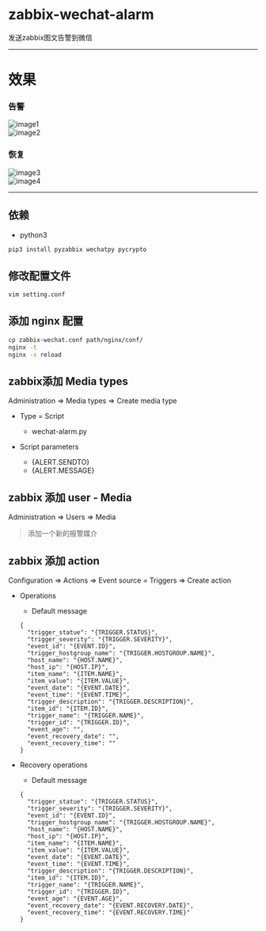 # zabbix-wechat-alarm  
发送zabbix图文告警到微信  

---

# 效果  
### 告警  

![image1](images/zbx-alarm-1.png)  
![image2](images/zbx-alarm-2.png)  

### 恢复  

![image3](images/zbx-alarm-3.png)  
![image4](images/zbx-alarm-4.png)  

---

## 依赖  
- python3  

```bash
pip3 install pyzabbix wechatpy pycrypto
```


## 修改配置文件

```bash
vim setting.conf
```


## 添加 nginx 配置

```bash
cp zabbix-wechat.conf path/nginx/conf/
nginx -t
nginx -s reload
```


## zabbix添加 Media types

Administration => Media types => Create media type

- Type = Script
  - wechat-alarm.py

- Script parameters
  - {ALERT.SENDTO}
  - {ALERT.MESSAGE}


## zabbix 添加 user - Media

Administration => Users => Media  

> 添加一个新的报警媒介


## zabbix 添加 action

Configuration => Actions => Event source = Triggers => Create action

- Operations
  - Default message
  ```
  {
    "trigger_statue": "{TRIGGER.STATUS}",
    "trigger_severity": "{TRIGGER.SEVERITY}",
    "event_id": "{EVENT.ID}",
    "trigger_hostgroup_name": "{TRIGGER.HOSTGROUP.NAME}",
    "host_name": "{HOST.NAME}",
    "host_ip": "{HOST.IP}",
    "item_name": "{ITEM.NAME}",
    "item_value": "{ITEM.VALUE}",
    "event_date": "{EVENT.DATE}",
    "event_time": "{EVENT.TIME}",
    "trigger_description": "{TRIGGER.DESCRIPTION}",
    "item_id": "{ITEM.ID}",
    "trigger_name": "{TRIGGER.NAME}",
    "trigger_id": "{TRIGGER.ID}",
    "event_age": "",
    "event_recovery_date": "",
    "event_recovery_time": ""
  }
  ```
  
- Recovery operations
  - Default message
  ```
  {
    "trigger_statue": "{TRIGGER.STATUS}",
    "trigger_severity": "{TRIGGER.SEVERITY}",
    "event_id": "{EVENT.ID}",
    "trigger_hostgroup_name": "{TRIGGER.HOSTGROUP.NAME}",
    "host_name": "{HOST.NAME}",
    "host_ip": "{HOST.IP}",
    "item_name": "{ITEM.NAME}",
    "item_value": "{ITEM.VALUE}",
    "event_date": "{EVENT.DATE}",
    "event_time": "{EVENT.TIME}",
    "trigger_description": "{TRIGGER.DESCRIPTION}",
    "item_id": "{ITEM.ID}",
    "trigger_name": "{TRIGGER.NAME}",
    "trigger_id": "{TRIGGER.ID}",
    "event_age": "{EVENT.AGE}",
    "event_recovery_date": "{EVENT.RECOVERY.DATE}",
    "event_recovery_time": "{EVENT.RECOVERY.TIME}"
  }
  ```
  

